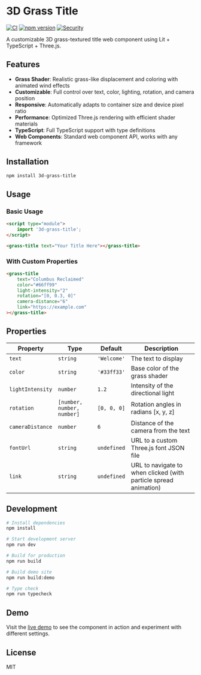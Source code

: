 # 3D Grass Title

[![CI](https://github.com/MisaelMP/3d-grass-title/workflows/CI/badge.svg)](https://github.com/MisaelMP/3d-grass-title/actions)
[![npm version](https://badge.fury.io/js/3d-grass-title.svg)](https://www.npmjs.com/package/3d-grass-title)
[![Security](https://img.shields.io/badge/security-audited-green.svg)](./SECURITY.md)

A customizable 3D grass-textured title web component using Lit + TypeScript + Three.js.

## Features

- **Grass Shader**: Realistic grass-like displacement and coloring with animated wind effects
- **Customizable**: Full control over text, color, lighting, rotation, and camera position
- **Responsive**: Automatically adapts to container size and device pixel ratio
- **Performance**: Optimized Three.js rendering with efficient shader materials
- **TypeScript**: Full TypeScript support with type definitions
- **Web Components**: Standard web component API, works with any framework

## Installation

```bash
npm install 3d-grass-title
```

## Usage

### Basic Usage

```html
<script type="module">
	import '3d-grass-title';
</script>

<grass-title text="Your Title Here"></grass-title>
```

### With Custom Properties

```html
<grass-title
	text="Columbus Reclaimed"
	color="#66ff99"
	light-intensity="2"
	rotation="[0, 0.3, 0]"
	camera-distance="6"
	link="https://example.com"
></grass-title>
```

## Properties

| Property         | Type                       | Default     | Description                                                      |
| ---------------- | -------------------------- | ----------- | ---------------------------------------------------------------- |
| `text`           | `string`                   | `'Welcome'` | The text to display                                              |
| `color`          | `string`                   | `'#33ff33'` | Base color of the grass shader                                   |
| `lightIntensity` | `number`                   | `1.2`       | Intensity of the directional light                               |
| `rotation`       | `[number, number, number]` | `[0, 0, 0]` | Rotation angles in radians [x, y, z]                             |
| `cameraDistance` | `number`                   | `6`         | Distance of the camera from the text                             |
| `fontUrl`        | `string`                   | `undefined` | URL to a custom Three.js font JSON file                          |
| `link`           | `string`                   | `undefined` | URL to navigate to when clicked (with particle spread animation) |

## Development

```bash
# Install dependencies
npm install

# Start development server
npm run dev

# Build for production
npm run build

# Build demo site
npm run build:demo

# Type check
npm run typecheck
```

## Demo

Visit the [live demo](https://3d-grass-title.vercel.app) to see the component in action and experiment with different settings.

## License

MIT
